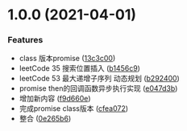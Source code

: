 # 1.0.0 (2021-04-01)


### Features

* class 版本promise ([13c3c00](https://github.com/FearlessMa/Learn-FE/commit/13c3c00edfeb8636e61a1b46482e2ac6b62f20ed))
* leetCode 35 搜索位置插入 ([b1456c9](https://github.com/FearlessMa/Learn-FE/commit/b1456c959c066795f261bda7f80830046db9ae7b))
* leetCode 53 最大递增子序列 动态规划 ([b292400](https://github.com/FearlessMa/Learn-FE/commit/b292400a7cd08f25dc367620d36222b2d7d6995e))
* promise then的回调函数异步执行实现 ([e047d3b](https://github.com/FearlessMa/Learn-FE/commit/e047d3b49ee77a8595685276e8499267c4d8b464))
* 增加新内容 ([f9d660e](https://github.com/FearlessMa/Learn-FE/commit/f9d660e89cabd2d4a89de6299e1af24487f72eaf))
* 完成promise class版本 ([cfea072](https://github.com/FearlessMa/Learn-FE/commit/cfea072c848ca03821a12223f7263554caba1f97))
* 整合 ([0e265b6](https://github.com/FearlessMa/Learn-FE/commit/0e265b610d80d2c8d503d5d8dcb08441e0559f5b))



